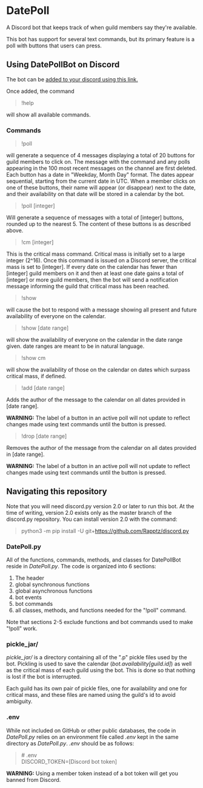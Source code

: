 # DatePoll

A Discord bot that keeps track of when guild members say they're available.

This bot has support for several text commands, but its primary feature is a poll with buttons that users can press.

## Using DatePollBot on Discord

The bot can
be [added to your discord using this link.](https://discord.com/api/oauth2/authorize?client_id=869565481063948369&permissions=261523762368&scope=bot)

Once added, the command
> !help

will show all available commands.

### Commands

> !poll

will generate a sequence of 4 messages displaying a total of 20 buttons for guild members to click on. The message with
the command and any polls appearing in the 100 most recent messages on the channel are first deleted. Each button has a
date in "Weekday, Month Day" format. The dates appear sequential, starting from the current date in UTC. When a member
clicks on one of these buttons, their name will appear (or disappear) next to the date, and their availability on that
date will be stored in a calendar by the bot.

> !poll [integer]

Will generate a sequence of messages with a total of [integer] buttons, rounded up to the nearest 5. The content of
these buttons is as described above.


> !cm [integer]

This is the critical mass command. Critical mass is initially set to a large integer (2^16). Once this command is issued
on a Discord server, the critical mass is set to [integer]. If every date on the calendar has fewer than [integer] guild
members on it and then at least one date gains a total of [integer] or more guild members, then the bot will send a
notification message informing the guild that critical mass has been reached.

> !show

will cause the bot to respond with a message showing all present and future availability of everyone on the calendar.

> !show [date range]

will show the availability of everyone on the calendar in the date range given. date ranges are meant to be in natural
language.

> !show cm

will show the availability of those on the calendar on dates which surpass critical mass, if defined.

> !add [date range]

Adds the author of the message to the calendar on all dates provided in [date range].

**WARNING:** The label of a button in an active poll will not update to reflect changes made using text commands until
the button is pressed.

> !drop [date range]

Removes the author of the message from the calendar on all dates provided in [date range].

**WARNING:** The label of a button in an active poll will not update to reflect changes made using text commands until
the button is pressed.

## Navigating this repository

Note that you will need discord.py version 2.0 or later to run this bot. At the time of writing, version 2.0 exists only
as the master branch of the discord.py repository. You can install version 2.0 with the command:
> python3 -m pip install -U git+https://github.com/Rapptz/discord.py

### DatePoll.py

All of the functions, commands, methods, and classes for DatePollBot reside in *DatePoll.py*. The code is organized into
6 sections:

1. The header
2. global synchronous functions
3. global asynchronous functions
4. bot events
5. bot commands
6. all classes, methods, and functions needed for the "!poll" command.

Note that sections 2-5 exclude functions and bot commands used to make "!poll" work.

### pickle_jar/

*pickle_jar/* is a directory containing all of the ".p" pickle files used by the bot. Pickling is used to save the
calendar (*bot.availability[guild.id]*) as well as the critical mass of each guild using the bot. This is done so that
nothing is lost if the bot is interrupted.

Each guild has its own pair of pickle files, one for availability and one for critical mass, and these files are named
using the guild's id to avoid ambiguity.

### .env

While not included on GitHub or other public databases, the code in *DatePoll.py*
relies on an environment file called *.env* kept in the same directory as *DatePoll.py*.
*.env* should be as follows:

> &#35; .env <br>
> DISCORD_TOKEN=[Discord bot token]

**WARNING:** Using a member token instead of a bot token will get you banned from Discord.
